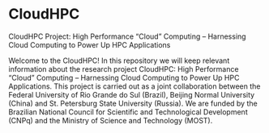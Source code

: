 # CloudHPC

CloudHPC Project: High Performance “Cloud” Computing – Harnessing Cloud Computing to Power Up HPC Applications


Welcome to the CloudHPC! In this repository we will keep relevant information about the research project CloudHPC: High Performance “Cloud” Computing – Harnessing Cloud Computing to Power Up HPC Applications. This project is carried out as a joint collaboration between the Federal University of Rio Grande do Sul (Brazil), Beijing Normal University (China) and St. Petersburg State University (Russia). We are funded by the Brazilian National Council for Scientific and Technological Development (CNPq) and the Ministry of Science and Technology (MOST).

